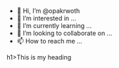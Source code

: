 - 👋 Hi, I’m @opakrwoth
- 👀 I’m interested in ...
- 🌱 I’m currently learning ...
- 💞️ I’m looking to collaborate on ...
- 📫 How to reach me ...

<!---
opakrwoth/opakrwoth is a ✨ special ✨ repository because its `README.md` (this file) appears on your GitHub profile.
You can click the Preview link to take a look at your changes.
--->h1>This is my heading<h1/>
